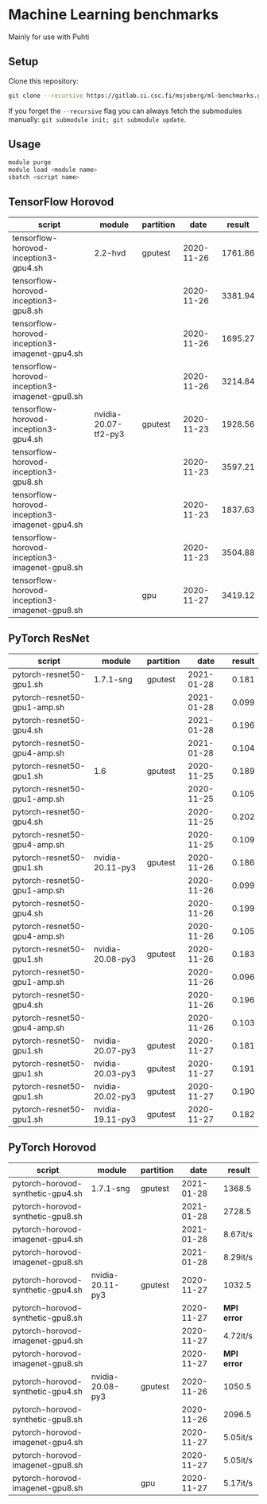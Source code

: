 # Machine Learning benchmarks

Mainly for use with Puhti

## Setup

Clone this repository:

```bash
git clone --recursive https://gitlab.ci.csc.fi/msjoberg/ml-benchmarks.git
```

If you forget the `--recursive` flag you can always fetch the submodules manually: `git submodule init; git submodule update`.

## Usage

```bash
module purge
module load <module name>
sbatch <script name>
```

## TensorFlow Horovod

| script                                         | module               | partition | date       | result    |
| ---------------------------------------------- | -------------------- | --------- | ---------- | --------- |
| tensorflow-horovod-inception3-gpu4.sh          | 2.2-hvd              | gputest   | 2020-11-26 | 1761.86   |
| tensorflow-horovod-inception3-gpu8.sh          |                      |           | 2020-11-26 | 3381.94   |
| tensorflow-horovod-inception3-imagenet-gpu4.sh |                      |           | 2020-11-26 | 1695.27   |
| tensorflow-horovod-inception3-imagenet-gpu8.sh |                      |           | 2020-11-26 | 3214.84   |
| tensorflow-horovod-inception3-gpu4.sh          | nvidia-20.07-tf2-py3 | gputest   | 2020-11-23 | 1928.56   |
| tensorflow-horovod-inception3-gpu8.sh          |                      |           | 2020-11-23 | 3597.21   |
| tensorflow-horovod-inception3-imagenet-gpu4.sh |                      |           | 2020-11-23 | 1837.63   |
| tensorflow-horovod-inception3-imagenet-gpu8.sh |                      |           | 2020-11-23 | 3504.88   |
| tensorflow-horovod-inception3-imagenet-gpu8.sh |                      | gpu       | 2020-11-27 | 3419.12   |
  

## PyTorch ResNet

| script                                         | module               | partition | date       | result   |
| ---------------------------------------------- | -------------------- | --------- | ---------- | -------- |
| pytorch-resnet50-gpu1.sh                       | 1.7.1-sng            | gputest   | 2021-01-28 | 0.181    |
| pytorch-resnet50-gpu1-amp.sh                   |                      |           | 2021-01-28 | 0.099    |
| pytorch-resnet50-gpu4.sh                       |                      |           | 2021-01-28 | 0.196    |
| pytorch-resnet50-gpu4-amp.sh                   |                      |           | 2021-01-28 | 0.104    |
| pytorch-resnet50-gpu1.sh                       | 1.6                  | gputest   | 2020-11-25 | 0.189    |
| pytorch-resnet50-gpu1-amp.sh                   |                      |           | 2020-11-25 | 0.105    |
| pytorch-resnet50-gpu4.sh                       |                      |           | 2020-11-25 | 0.202    |
| pytorch-resnet50-gpu4-amp.sh                   |                      |           | 2020-11-25 | 0.109    |
| pytorch-resnet50-gpu1.sh                       | nvidia-20.11-py3     | gputest   | 2020-11-26 | 0.186    |
| pytorch-resnet50-gpu1-amp.sh                   |                      |           | 2020-11-26 | 0.099    |
| pytorch-resnet50-gpu4.sh                       |                      |           | 2020-11-26 | 0.199    |
| pytorch-resnet50-gpu4-amp.sh                   |                      |           | 2020-11-26 | 0.105    |
| pytorch-resnet50-gpu1.sh                       | nvidia-20.08-py3     | gputest   | 2020-11-26 | 0.183    |
| pytorch-resnet50-gpu1-amp.sh                   |                      |           | 2020-11-26 | 0.096    |
| pytorch-resnet50-gpu4.sh                       |                      |           | 2020-11-26 | 0.196    |
| pytorch-resnet50-gpu4-amp.sh                   |                      |           | 2020-11-26 | 0.103    |
| pytorch-resnet50-gpu1.sh                       | nvidia-20.07-py3     | gputest   | 2020-11-27 | 0.181    |
| pytorch-resnet50-gpu1.sh                       | nvidia-20.03-py3     | gputest   | 2020-11-27 | 0.191    |
| pytorch-resnet50-gpu1.sh                       | nvidia-20.02-py3     | gputest   | 2020-11-27 | 0.190    |
| pytorch-resnet50-gpu1.sh                       | nvidia-19.11-py3     | gputest   | 2020-11-27 | 0.182    |

## PyTorch Horovod

| script                                         | module               | partition | date       | result        |
| ---------------------------------------------- | -------------------- | --------- | ---------- | --------      |
| pytorch-horovod-synthetic-gpu4.sh              | 1.7.1-sng            | gputest   | 2021-01-28 | 1368.5        |
| pytorch-horovod-synthetic-gpu8.sh              |                      |           | 2021-01-28 | 2728.5        |
| pytorch-horovod-imagenet-gpu4.sh               |                      |           | 2021-01-28 | 8.67it/s      |
| pytorch-horovod-imagenet-gpu8.sh               |                      |           | 2021-01-28 | 8.29it/s      |
| pytorch-horovod-synthetic-gpu4.sh              | nvidia-20.11-py3     | gputest   | 2020-11-27 | 1032.5        |
| pytorch-horovod-synthetic-gpu8.sh              |                      |           | 2020-11-27 | **MPI error** |
| pytorch-horovod-imagenet-gpu4.sh               |                      |           | 2020-11-27 | 4.72it/s      |
| pytorch-horovod-imagenet-gpu8.sh               |                      |           | 2020-11-27 | **MPI error** |
| pytorch-horovod-synthetic-gpu4.sh              | nvidia-20.08-py3     | gputest   | 2020-11-26 | 1050.5        |
| pytorch-horovod-synthetic-gpu8.sh              |                      |           | 2020-11-26 | 2096.5        |
| pytorch-horovod-imagenet-gpu4.sh               |                      |           | 2020-11-27 | 5.05it/s      |
| pytorch-horovod-imagenet-gpu8.sh               |                      |           | 2020-11-27 | 5.05it/s      |
| pytorch-horovod-imagenet-gpu8.sh               |                      | gpu       | 2020-11-27 | 5.17it/s      |
